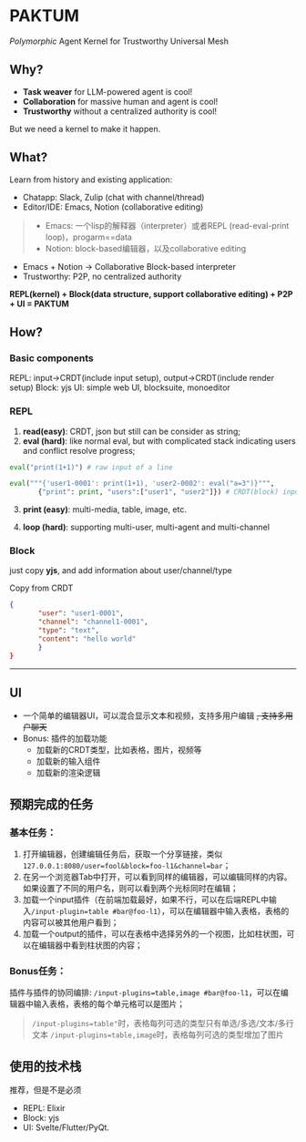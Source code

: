 # PAKTUM
*Polymorphic* Agent Kernel for Trustworthy Universal Mesh

## Why?

- **Task weaver** for LLM-powered agent is cool!
- **Collaboration** for massive human and agent is cool!
- **Trustworthy** without a centralized authority is cool!

But we need a kernel to make it happen.


## What?

Learn from history and existing application: 
- Chatapp: Slack, Zulip (chat with channel/thread)
- Editor/IDE: Emacs, Notion (collaborative editing)

> - Emacs: 一个lisp的解释器（interpreter）或者REPL (read-eval-print loop)，progarm==data
> - Notion: block-based编辑器，以及collaborative editing

- Emacs + Notion -> Collaborative Block-based interpreter
- Trustworthy: P2P, no centralized authority

**REPL(kernel) + Block(data structure, support collaborative editing) + P2P + UI = PAKTUM**

## How?
### Basic components

REPL: input->CRDT(include input setup), output->CRDT(include render setup)
Block: yjs
UI: simple web UI, blocksuite, monoeditor

### REPL
1. **read(easy)**: CRDT, json but still can be consider as string;
2. **eval (hard)**: like normal eval, but with complicated stack indicating users and conflict resolve progress;

```python
eval("print(1+1)") # raw input of a line

eval("""{'user1-0001': print(1+1), 'user2-0002': eval("a=3")}""", 
       {"print": print, "users":["user1", "user2"]}) # CRDT(block) input
```

3. **print (easy)**: multi-media, table, image, etc.
   
4. **loop (hard)**: supporting multi-user, multi-agent and multi-channel

### Block
just copy **yjs**, and add information about user/channel/type

Copy from CRDT
```json
{
       "user": "user1-0001",
       "channel": "channel1-0001",
       "type": "text",
       "content": "hello world"
       }
}
```
---

## UI
- 一个简单的编辑器UI，可以混合显示文本和视频，支持多用户编辑  ~~, 支持多用户聊天~~
- Bonus: 插件的加载功能
  - 加载新的CRDT类型，比如表格，图片，视频等
  - 加载新的输入组件
  - 加载新的渲染逻辑

## 预期完成的任务
### 基本任务：
1. 打开编辑器，创建编辑任务后，获取一个分享链接，类似`127.0.0.1:8080/user=fool&block=foo-l1&channel=bar`；
2. 在另一个浏览器Tab中打开，可以看到同样的编辑器，可以编辑同样的内容。如果设置了不同的用户名，则可以看到两个光标同时在编辑；
3. 加载一个input插件（在前端加载最好，如果不行，可以在后端REPL中输入`/input-plugin=table #bar@foo-l1`），可以在编辑器中输入表格，表格的内容可以被其他用户看到；
4. 加载一个output的插件，可以在表格中选择另外的一个视图，比如柱状图，可以在编辑器中看到柱状图的内容；

### Bonus任务：
插件与插件的协同编排: `/input-plugins=table,image #bar@foo-l1`，可以在编辑器中输入表格，表格的每个单元格可以是图片；

> `/input-plugins=table"`时，表格每列可选的类型只有单选/多选/文本/多行文本
> `/input-plugins=table,image`时，表格每列可选的类型增加了图片

## 使用的技术栈
推荐，但是不是必须

- REPL: Elixir
- Block: yjs
- UI: Svelte/Flutter/PyQt.

